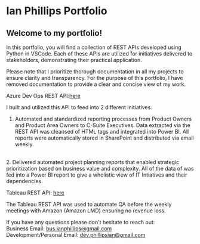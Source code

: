 # Ian Phillips  Portfolio

## Welcome to my portfolio!

In this portfolio, you will find a collection of REST APIs developed using Python in VSCode. Each of these APIs are utilized for initiatives delivered to stakeholders, demonstrating their practical application.

Please note that I prioritize thorough documentation in all my projects to ensure clarity and transparency. For the purpose of this portfolio, I have removed documentation to provide a clear and concise view of my work.



Azure Dev Ops REST API:[here](https://github.com/iphillips-dev/portfolio/blob/main/azuredevops_github_cleaned.py)<br>

I built and utilized this API to feed into 2 different initiatives.

1. Automated and standardized reporting processes from Product Owners and Product Area Owners to C-Suite Executives. Data extracted via the REST API was cleansed of HTML tags and integrated into Power BI. All reports were automatically stored in SharePoint and distributed via email weekly.<br>
<br>
2.  Delivered automated project planning reports that enabled strategic prioritization based on business value and complexity. All of the data of was fed into a Power BI report to give a wholistic view of IT Intiatives and their dependencies.<br>

Tableau REST API: [here](https://github.com/iphillips-dev/portfolio/blob/main/tableau_rest_api_github_cleaned.py)<br>

The Tableau REST API was used to automate QA before the weekly meetings with Amazon (Amazon LMD) ensuring no revenue loss.<br>





If you have any questions please don't hesitate to reach out:<br>
Business Email: bus.ianphillips@gmail.com <br>
Development/Personal Email: dev.phillipsian@gmail.com<br>
